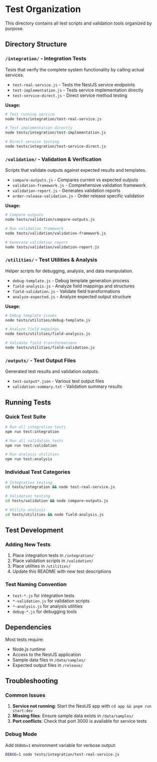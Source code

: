 # Test Organization

This directory contains all test scripts and validation tools organized by purpose.

## Directory Structure

### `/integration/` - Integration Tests
Tests that verify the complete system functionality by calling actual services.

- `test-real-service.js` - Tests the NestJS service endpoints
- `test-implementation.js` - Tests service implementation directly  
- `test-service-direct.js` - Direct service method testing

**Usage:**
```bash
# Test running service
node tests/integration/test-real-service.js

# Test implementation directly
node tests/integration/test-implementation.js

# Direct service testing
node tests/integration/test-service-direct.js
```

### `/validation/` - Validation & Verification
Scripts that validate outputs against expected results and templates.

- `compare-outputs.js` - Compares current vs expected outputs
- `validation-framework.js` - Comprehensive validation framework
- `validation-report.js` - Generates validation reports
- `order-release-validation.js` - Order release specific validation

**Usage:**
```bash
# Compare outputs
node tests/validation/compare-outputs.js

# Run validation framework
node tests/validation/validation-framework.js

# Generate validation report
node tests/validation/validation-report.js
```

### `/utilities/` - Test Utilities & Analysis
Helper scripts for debugging, analysis, and data manipulation.

- `debug-template.js` - Debug template generation process
- `field-analysis.js` - Analyze field mappings and structures
- `field-validation.js` - Validate field transformations
- `analyze-expected.js` - Analyze expected output structure

**Usage:**
```bash
# Debug template issues
node tests/utilities/debug-template.js

# Analyze field mappings
node tests/utilities/field-analysis.js

# Validate field transformations
node tests/utilities/field-validation.js
```

### `/outputs/` - Test Output Files
Generated test results and validation outputs.

- `test-output*.json` - Various test output files
- `validation-summary.txt` - Validation summary results

## Running Tests

### Quick Test Suite
```bash
# Run all integration tests
npm run test:integration

# Run all validation tests  
npm run test:validation

# Run analysis utilities
npm run test:analysis
```

### Individual Test Categories
```bash
# Integration testing
cd tests/integration && node test-real-service.js

# Validation testing
cd tests/validation && node compare-outputs.js

# Utility analysis
cd tests/utilities && node field-analysis.js
```

## Test Development

### Adding New Tests
1. Place integration tests in `/integration/`
2. Place validation scripts in `/validation/`
3. Place utilities in `/utilities/`
4. Update this README with new test descriptions

### Test Naming Convention
- `test-*.js` for integration tests
- `*-validation.js` for validation scripts
- `*-analysis.js` for analysis utilities
- `debug-*.js` for debugging tools

## Dependencies

Most tests require:
- Node.js runtime
- Access to the NestJS application
- Sample data files in `/data/samples/`
- Expected output files in `/release/`

## Troubleshooting

### Common Issues
1. **Service not running**: Start the NestJS app with `cd app && pnpm run start:dev`
2. **Missing files**: Ensure sample data exists in `/data/samples/`
3. **Port conflicts**: Check that port 3000 is available for service tests

### Debug Mode
Add `DEBUG=1` environment variable for verbose output:
```bash
DEBUG=1 node tests/integration/test-real-service.js
```